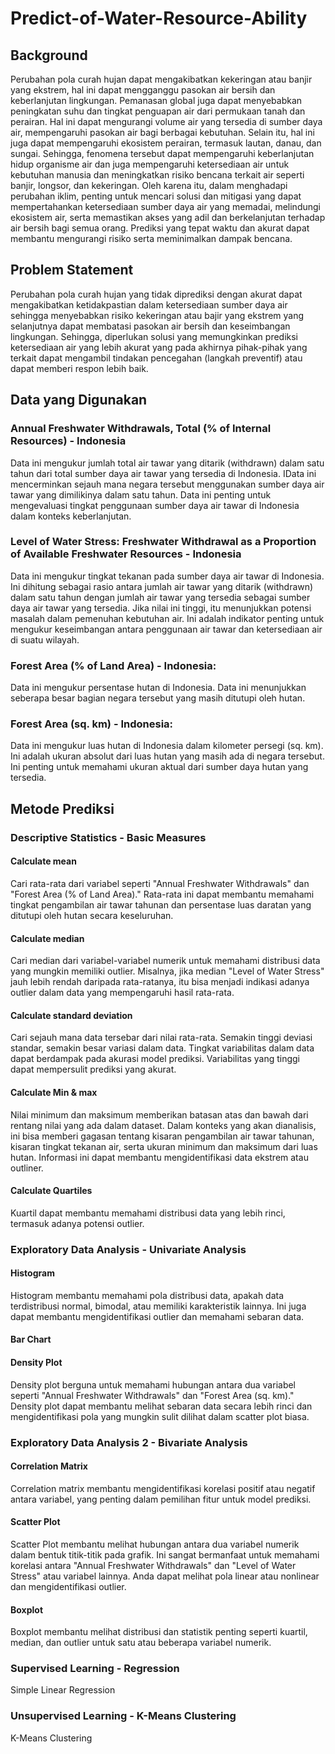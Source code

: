 # Predict-of-Water-Resource-Ability

## Background
Perubahan pola curah hujan dapat mengakibatkan kekeringan atau banjir yang ekstrem, hal ini dapat mengganggu pasokan air bersih dan keberlanjutan lingkungan.  Pemanasan global juga dapat menyebabkan peningkatan suhu dan tingkat penguapan air dari permukaan tanah dan perairan. Hal ini dapat mengurangi volume air yang tersedia di sumber daya air, mempengaruhi pasokan air bagi berbagai kebutuhan. Selain itu, hal ini juga dapat mempengaruhi ekosistem perairan, termasuk lautan, danau, dan sungai. Sehingga, fenomena tersebut dapat mempengaruhi keberlanjutan hidup organisme air dan juga mempengaruhi ketersediaan air untuk kebutuhan manusia dan  meningkatkan risiko bencana terkait air seperti banjir, longsor, dan kekeringan. 
Oleh karena itu, dalam menghadapi perubahan iklim, penting untuk mencari solusi dan mitigasi yang dapat mempertahankan ketersediaan sumber daya air yang memadai, melindungi ekosistem air, serta memastikan akses yang adil dan berkelanjutan terhadap air bersih bagi semua orang. Prediksi yang tepat waktu dan akurat dapat membantu mengurangi risiko serta meminimalkan dampak bencana.

## Problem Statement
Perubahan pola curah hujan yang tidak diprediksi dengan akurat dapat mengakibatkan ketidakpastian dalam ketersediaan sumber daya air sehingga menyebabkan risiko kekeringan atau bajir yang ekstrem yang selanjutnya dapat membatasi pasokan air bersih dan keseimbangan lingkungan. Sehingga, diperlukan solusi yang memungkinkan prediksi ketersediaan air yang lebih akurat yang pada akhirnya pihak-pihak yang terkait dapat mengambil tindakan pencegahan (langkah preventif) atau dapat memberi respon lebih baik.

## Data yang Digunakan
### Annual Freshwater Withdrawals, Total (% of Internal Resources) - Indonesia
Data ini mengukur jumlah total air tawar yang ditarik (withdrawn) dalam satu tahun dari total sumber daya air tawar yang tersedia di Indonesia. IData ini mencerminkan sejauh mana negara tersebut menggunakan sumber daya air tawar yang dimilikinya dalam satu tahun. Data ini penting untuk mengevaluasi tingkat penggunaan sumber daya air tawar di Indonesia dalam konteks keberlanjutan.
### Level of Water Stress: Freshwater Withdrawal as a Proportion of Available Freshwater Resources - Indonesia
Data ini mengukur tingkat tekanan pada sumber daya air tawar di Indonesia. Ini dihitung sebagai rasio antara jumlah air tawar yang ditarik (withdrawn) dalam satu tahun dengan jumlah air tawar yang tersedia sebagai sumber daya air tawar yang tersedia. Jika nilai ini tinggi, itu menunjukkan potensi masalah dalam pemenuhan kebutuhan air. Ini adalah indikator penting untuk mengukur keseimbangan antara penggunaan air tawar dan ketersediaan air di suatu wilayah.
### Forest Area (% of Land Area) - Indonesia:
Data ini mengukur persentase hutan di Indonesia. Data ini menunjukkan seberapa besar bagian negara tersebut yang masih ditutupi oleh hutan.
### Forest Area (sq. km) - Indonesia:
Data ini mengukur luas hutan di Indonesia dalam kilometer persegi (sq. km). Ini adalah ukuran absolut dari luas hutan yang masih ada di negara tersebut. Ini penting untuk memahami ukuran aktual dari sumber daya hutan yang tersedia.

## Metode Prediksi
### Descriptive Statistics - Basic Measures
#### Calculate mean
Cari rata-rata dari variabel seperti "Annual Freshwater Withdrawals" dan "Forest Area (% of Land Area)." Rata-rata ini dapat membantu memahami tingkat pengambilan air tawar tahunan dan persentase luas daratan yang ditutupi oleh hutan secara keseluruhan.
#### Calculate median
Cari median dari variabel-variabel numerik untuk memahami distribusi data yang mungkin memiliki outlier. Misalnya, jika median "Level of Water Stress" jauh lebih rendah daripada rata-ratanya, itu bisa menjadi indikasi adanya outlier dalam data yang mempengaruhi hasil rata-rata.
#### Calculate standard deviation
Cari sejauh mana data tersebar dari nilai rata-rata. Semakin tinggi deviasi standar, semakin besar variasi dalam data. Tingkat variabilitas dalam data dapat berdampak pada akurasi model prediksi. Variabilitas yang tinggi dapat mempersulit prediksi yang akurat.
#### Calculate Min & max
Nilai minimum dan maksimum memberikan batasan atas dan bawah dari rentang nilai yang ada dalam dataset. Dalam konteks yang akan dianalisis, ini bisa memberi gagasan tentang kisaran pengambilan air tawar tahunan, kisaran tingkat tekanan air, serta ukuran minimum dan maksimum dari luas hutan. Informasi ini dapat membantu mengidentifikasi data ekstrem atau outliner.
#### Calculate Quartiles
Kuartil dapat membantu memahami distribusi data yang lebih rinci, termasuk adanya potensi outlier.
### Exploratory Data Analysis - Univariate Analysis
#### Histogram
Histogram membantu memahami pola distribusi data, apakah data terdistribusi normal, bimodal, atau memiliki karakteristik lainnya. Ini juga dapat membantu mengidentifikasi outlier dan memahami sebaran data.
#### Bar Chart
#### Density Plot
Density plot berguna untuk memahami hubungan antara dua variabel seperti "Annual Freshwater Withdrawals" dan "Forest Area (sq. km)." Density plot dapat membantu melihat sebaran data secara lebih rinci dan mengidentifikasi pola yang mungkin sulit dilihat dalam scatter plot biasa.
### Exploratory Data Analysis 2 - Bivariate Analysis
#### Correlation Matrix
Correlation matrix membantu mengidentifikasi korelasi positif atau negatif antara variabel, yang penting dalam pemilihan fitur untuk model prediksi.
#### Scatter Plot
Scatter Plot membantu melihat hubungan antara dua variabel numerik dalam bentuk titik-titik pada grafik. Ini sangat bermanfaat untuk memahami korelasi antara "Annual Freshwater Withdrawals" dan "Level of Water Stress" atau variabel lainnya. Anda dapat melihat pola linear atau nonlinear dan mengidentifikasi outlier.
#### Boxplot
Boxplot membantu melihat distribusi dan statistik penting seperti kuartil, median, dan outlier untuk satu atau beberapa variabel numerik.
### Supervised Learning - Regression
Simple Linear Regression
### Unsupervised Learning - K-Means Clustering
K-Means Clustering
